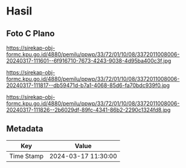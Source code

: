 # Hasil

## Foto C Plano

https://sirekap-obj-formc.kpu.go.id/4880/pemilu/ppwp/33/72/01/10/08/3372011008006-20240317-111601--6f916710-7673-4243-9038-4d95ba400c3f.jpg

https://sirekap-obj-formc.kpu.go.id/4880/pemilu/ppwp/33/72/01/10/08/3372011008006-20240317-111817--db59471d-b7a1-4068-85d6-fa70bdc939f0.jpg

https://sirekap-obj-formc.kpu.go.id/4880/pemilu/ppwp/33/72/01/10/08/3372011008006-20240317-111826--2b6029df-89fc-4341-86b2-2290c1324fd8.jpg


## Metadata

| Key        | Value               |
| ---------- | ------------------- |
| Time Stamp | 2024-03-17 11:30:00 |



